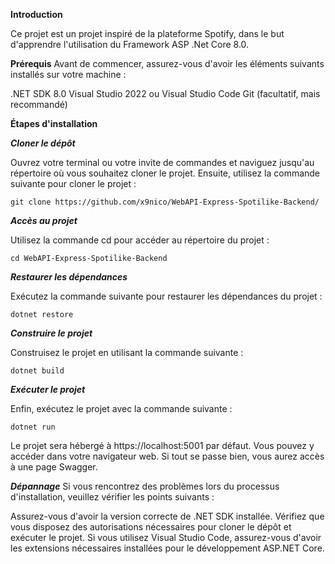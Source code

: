 **Introduction**

Ce projet est un projet inspiré de la plateforme Spotify, dans le but d'apprendre l'utilisation du Framework ASP .Net Core 8.0.

**Prérequis**
Avant de commencer, assurez-vous d'avoir les éléments suivants installés sur votre machine :

.NET SDK 8.0
Visual Studio 2022 ou Visual Studio Code
Git (facultatif, mais recommandé)


**Étapes d'installation**

***Cloner le dépôt***

Ouvrez votre terminal ou votre invite de commandes et naviguez jusqu'au répertoire où vous souhaitez cloner le projet. Ensuite, utilisez la commande suivante pour cloner le projet :


```
git clone https://github.com/x9nico/WebAPI-Express-Spotilike-Backend/
```

***Accès au projet***

Utilisez la commande cd pour accéder au répertoire du projet :

```
cd WebAPI-Express-Spotilike-Backend
```


***Restaurer les dépendances***

Exécutez la commande suivante pour restaurer les dépendances du projet :

```
dotnet restore
```

***Construire le projet***

Construisez le projet en utilisant la commande suivante :

```
dotnet build
```

***Exécuter le projet***

Enfin, exécutez le projet avec la commande suivante :

```
dotnet run
```

Le projet sera hébergé à https://localhost:5001 par défaut. Vous pouvez y accéder dans votre navigateur web. Si tout se passe bien, vous aurez accès à une page Swagger.

***Dépannage***
Si vous rencontrez des problèmes lors du processus d'installation, veuillez vérifier les points suivants :

Assurez-vous d'avoir la version correcte de .NET SDK installée.
Vérifiez que vous disposez des autorisations nécessaires pour cloner le dépôt et exécuter le projet.
Si vous utilisez Visual Studio Code, assurez-vous d'avoir les extensions nécessaires installées pour le développement ASP.NET Core.

